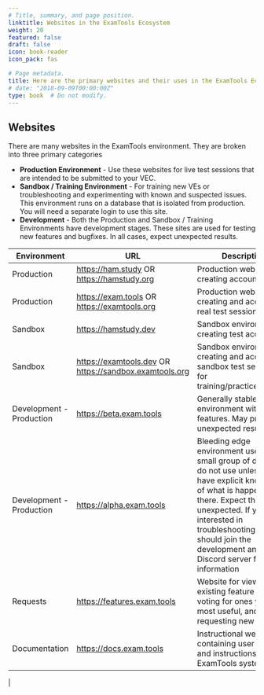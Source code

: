 ```yaml
---
# Title, summary, and page position.
linktitle: Websites in the ExamTools Ecosystem
weight: 20
featured: false
draft: false
icon: book-reader
icon_pack: fas

# Page metadata.
title: Here are the primary websites and their uses in the ExamTools Ecosystem
# date: "2018-09-09T00:00:00Z"
type: book  # Do not modify.
---
```


## Websites
There are many websites in the ExamTools environment.  They are broken into three primary categories
* **Production Environment** - Use these websites for live test sessions that are intended to be submitted to your VEC.
* **Sandbox / Training Environment** - For training new VEs or troubleshooting and experimenting with known and suspected issues. This environment runs on a database that is isolated from production.  You will need a separate login to use this site.
* **Development** - Both the Production and Sandbox / Training Environments have development stages.  These sites are used for testing new features and bugfixes.  In all cases, expect unexpected results.


<style>
table th:first-of-type {
    width: 18%;
}
table th:nth-of-type(2) {
    width: 27%;
}
table th:nth-of-type(3) {
    width: 55%;
}
</style>


| **Environment**          | **URL**                                     | **Description**                                                                                                                                                                                                                                                                        |
|--------------------------|---------------------------------------------|----------------------------------------------------------------------------------------------------------------------------------------------------------------------------------------------------------------------------------------------------------------------------------------|
| Production               | https://ham.study OR https://hamstudy.org   | Production website for creating accounts                                                                                                                                                                                                                                               |
| Production               | https://exam.tools OR https://examtools.org | Production website for creating and accessing real test sessions                                                                                                                                                                                                                       |
| Sandbox                  | https://hamstudy.dev                        | Sandbox environment for creating test accounts                                                                                                                                                                                                                                         |
| Sandbox                  | https://examtools.dev OR https://sandbox.examtools.org | Sandbox environment for creating and accessing sandbox test sessions for training/practice/learning                                                                                                                                                                                    |
| Development - Production | https://beta.exam.tools                     | Generally stable environment with new features. May produce unexpected results                                                                                                                                                                                                         |
| Development - Production | https://alpha.exam.tools                    | Bleeding edge environment used by a small group of dev ops; do not use unless you have explicit knowledge of what is happening there. Expect the unexpected. If you are interested in troubleshooting, you should join the development and testing Discord server for more information |
| Requests                 | https://features.exam.tools                 | Website for viewing existing feature requests, voting for ones you find most useful, and requesting new features                                                                                                                                                                       |
| Documentation            | https://docs.exam.tools                     | Instructional website containing user guide and instructions for the ExamTools system
|

